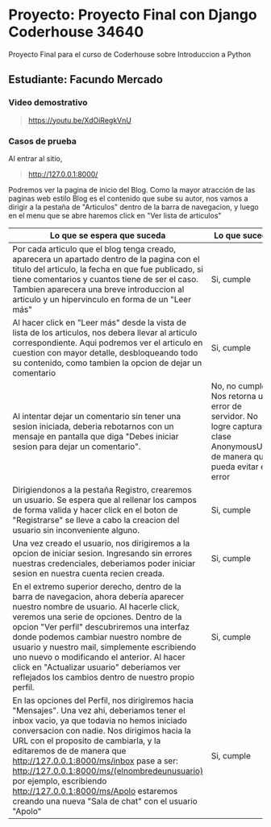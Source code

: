 # Proyecto: Proyecto Final con Django Coderhouse 34640
Proyecto Final para el curso de Coderhouse sobre Introduccion a Python

## Estudiante: Facundo Mercado

### Video demostrativo
>https://youtu.be/XdOiRegkVnU
>
### Casos de prueba

Al entrar al sitio, 
>http://127.0.0.1:8000/
>
Podremos ver la pagina de inicio del Blog. Como la mayor atracción de las paginas web estilo Blog es el contenido que sube su autor, nos vamos a dirigir
a la pestaña de "Articulos" dentro de la barra de navegacion, y luego en el menu que se abre haremos click en "Ver lista de articulos"

| Lo que se espera que suceda | Lo que sucede |
| ------------- | ------------- |
| Por cada articulo que el blog tenga creado, aparecera un apartado dentro de la pagina con el titulo del articulo, la fecha en que fue publicado, si tiene comentarios y cuantos tiene de ser el caso. Tambien aparecera una breve introduccion al articulo y un hipervinculo en forma de un "Leer más" |   Si, cumple |
| Al hacer click en "Leer más" desde la vista de lista de los articulos, nos debera llevar al articulo correspondiente. Aqui podremos ver el articulo en cuestion con mayor detalle, desbloqueando todo su contenido, como tambien la opcion de dejar un comentario | Si, cumple |
| Al intentar dejar un comentario sin tener una sesion iniciada, deberia rebotarnos con un mensaje en pantalla que diga "Debes iniciar sesion para dejar un comentario". | No, no cumple. Nos retorna un error de servidor. No logre capturar la clase AnonymousUser de manera que pueda evitar el error |
| Dirigiendonos a la pestaña Registro, crearemos un usuario. Se espera que al rellenar los campos de forma valida y hacer click en el boton de "Registrarse" se lleve a cabo la creacion del usuario sin inconveniente alguno. | Si, cumple|
| Una vez creado el usuario, nos dirigiremos a la opcion de iniciar sesion. Ingresando sin errores nuestras credenciales, deberiamos poder iniciar sesion en nuestra cuenta recien creada. | Si, cumple |
| En el extremo superior derecho, dentro de la barra de navegacion, ahora debería aparecer nuestro nombre de usuario. Al hacerle click, veremos una serie de opciones. Dentro de la opcion "Ver perfil" descubriremos una interfaz donde podemos cambiar nuestro nombre de usuario y nuestro mail, simplemente escribiendo uno nuevo o modificando el anterior. Al hacer click en "Actualizar usuario" deberiamos ver reflejados los cambios dentro de nuestro propio perfil. | Si, cumple |
| En las opciones del Perfil, nos dirigiremos hacia "Mensajes". Una vez ahi, deberiamos tener el inbox vacio, ya que todavia no hemos iniciado conversacion con nadie. Nos dirigimos hacia la URL con el proposito de cambiarla, y la editaremos de de manera que http://127.0.0.1:8000/ms/inbox pase a ser: http://127.0.0.1:8000/ms/(elnombredeunusuario) por ejemplo, escribiendo http://127.0.0.1:8000/ms/Apolo estaremos creando una nueva "Sala de chat" con el usuario "Apolo" | Si, cumple |
